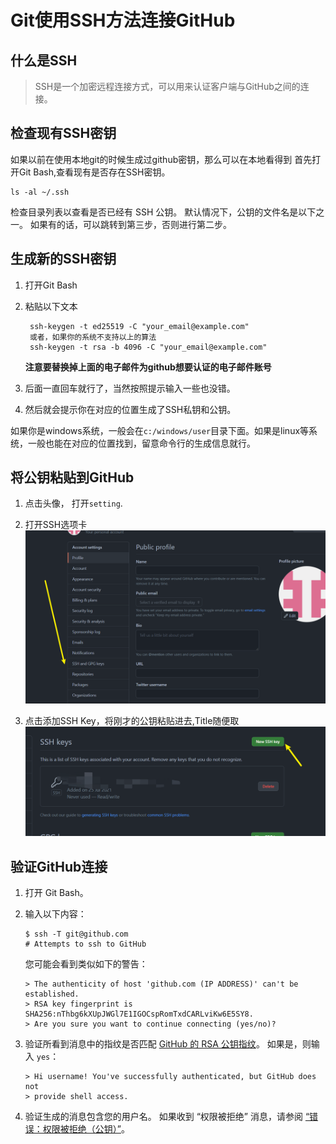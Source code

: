 # Git使用SSH方法连接GitHub

## 什么是SSH

> SSH是一个加密远程连接方式，可以用来认证客户端与GitHub之间的连接。

## 检查现有SSH密钥

如果以前在使用本地git的时候生成过github密钥，那么可以在本地看得到
首先打开Git Bash,查看现有是否存在SSH密钥。

```shell
ls -al ~/.ssh
```

检查目录列表以查看是否已经有 SSH 公钥。 默认情况下，公钥的文件名是以下之一。
如果有的话，可以跳转到第三步，否则进行第二步。

## 生成新的SSH密钥

1. 打开Git Bash
2. 粘贴以下文本

   ```shell
    ssh-keygen -t ed25519 -C "your_email@example.com"
    或者，如果你的系统不支持以上的算法
    ssh-keygen -t rsa -b 4096 -C "your_email@example.com"
   ```

   **注意要替换掉上面的电子邮件为github想要认证的电子邮件账号**

3. 后面一直回车就行了，当然按照提示输入一些也没错。
4. 然后就会提示你在对应的位置生成了SSH私钥和公钥。

如果你是windows系统，一般会在`c:/windows/user`目录下面。如果是linux等系统，一般也能在对应的位置找到，留意命令行的生成信息就行。

## 将公钥粘贴到GitHub

1. 点击头像， 打开`setting`.
2. 打开SSH选项卡
![1](../img/1.png)

3. 点击添加SSH Key，将刚才的公钥粘贴进去,Title随便取
![2](../img/2.png)

## 验证GitHub连接

1. 打开 Git Bash。
2.  输入以下内容：
    
    ```
    $ ssh -T git@github.com
    # Attempts to ssh to GitHub
    ```
    
    您可能会看到类似如下的警告：
    
    ```
    > The authenticity of host 'github.com (IP ADDRESS)' can't be established.
    > RSA key fingerprint is SHA256:nThbg6kXUpJWGl7E1IGOCspRomTxdCARLviKw6E5SY8.
    > Are you sure you want to continue connecting (yes/no)?
    ```
    
3.  验证所看到消息中的指纹是否匹配 [GitHub 的 RSA 公钥指纹](https://docs.github.com/cn/github/authenticating-to-github/githubs-ssh-key-fingerprints)。 如果是，则输入 `yes`：
    
    ```
    > Hi username! You've successfully authenticated, but GitHub does not
    > provide shell access.
    ```
    
4.  验证生成的消息包含您的用户名。 如果收到 “权限被拒绝” 消息，请参阅 [“错误：权限被拒绝（公钥）”](https://docs.github.com/cn/articles/error-permission-denied-publickey)。